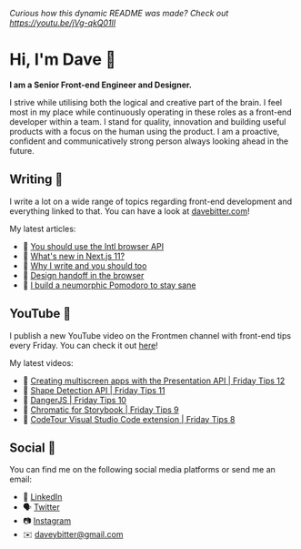 _Curious how this dynamic README was made? Check out https://youtu.be/jVg-qkQ01lI_

# Hi, I'm Dave 👋

<strong>I am a Senior Front-end Engineer and Designer.</strong>

I strive while utilising both the logical and creative part of the brain. I feel most in my place while continuously operating in these roles as a front-end developer within a team. I stand for quality, innovation and building useful products with a focus on the human using the product. I am a proactive, confident and communicatively strong person always looking ahead in the future.

## Writing 📝
I write a lot on a wide range of topics regarding front-end development and everything linked to that. You can have a look at [davebitter.com](https://www.davebitter.com)!

My latest articles:
* 📝 [You should use the Intl browser API](https://davebitter.com/articles/you-should-use-intl)
* 📝 [What&#39;s new in Next.js 11?](https://davebitter.com/articles/next-js-11)
* 📝 [Why I write and you should too](https://davebitter.com/articles/why-i-write)
* 📝 [Design handoff in the browser](https://davebitter.com/articles/design-handoff-in-the-browser)
* 📝 [I build a neumorphic Pomodoro to stay sane](https://davebitter.com/articles/neumorphic-pomodoro)

## YouTube 🎥
I publish a new YouTube video on the Frontmen channel with front-end tips every Friday. You can check it out [here](https://www.youtube.com/watch?v=ewtT4NJX6NA&list=PLsES66lgcKHD9oRnyN3PEvyTjWXJF4IgT)!

My latest videos:
* 📝 [Creating multiscreen apps with the Presentation API | Friday Tips 12](https://davebitter.com/friday-tips/creating-multiscreen-apps-with-the-presentation-api)
* 📝 [Shape Detection API | Friday Tips 11](https://davebitter.com/friday-tips/shape-detection-api)
* 📝 [DangerJS | Friday Tips 10](https://davebitter.com/friday-tips/dangerjs)
* 📝 [Chromatic for Storybook | Friday Tips 9](https://davebitter.com/friday-tips/chromatic-for-storybook)
* 📝 [CodeTour Visual Studio Code extension | Friday Tips 8](https://davebitter.com/friday-tips/codetour-visual-studio-code-extension)

## Social 📱
You can find me on the following social media platforms or send me an email:
* 👔 [LinkedIn](https://www.linkedin.com/in/davebitter)
* 🗣 [Twitter](https://twitter.com/dave_bitter)
* 📷 [Instagram](https://www.instagram.com/davebitter)
* ✉️ [daveybitter@gmail.com](mailto:daveybitter@gmail.com)
